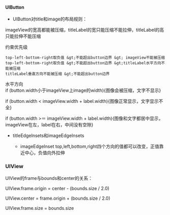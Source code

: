 #### UIButton

* UIButton对title和image的布局规则：

imageView的宽高都能被压缩，titleLabel的宽只能压缩不能拉伸，titleLabel的高只能拉伸不能压缩

约束优先级

    top-left-bottom-right取负值 &gt;不能超出button边界 &gt; imageView不能被压缩
    top-left-bottom-right取负值 &gt;不能超出button边界 &gt;titleLabel水平方向不能被压缩
    titleLabel垂直方向不能被压缩 &gt;不能超出button边界

水平方向  
if \(button.width小于imageView上image的width\){图像会被压缩，文字不显示}

if \(button.width &lt; imageView.width + label.width\){图像正常显示，文字显示不全}

if \(button.width &gt;＝ imageView.width + label.width\){图像和文字都居中显示，imageView在左，label在右，中间没有空隙}

* titleEdgeInsets和imageEdgeInsets

    * imageEdgeInset top,left,bottom,right四个方向的值都可以改变，正值靠近中心，负值向外拉伸

### UIView

UIView的frame与bounds和center的关系：

UIView.frame.origin = center - \(bounds.size / 2.0\)

UIView.center = frame.origin + \(bounds.size / 2.0\)

UIView.frame.size = bounds.size

